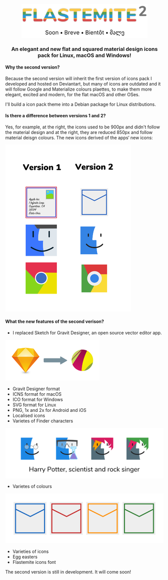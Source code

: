 <p align="center"> 
<img src="Title.png" alt="Title" width="400px">
</p>

<h3 align="center">An elegant and new flat and squared material design icons pack for Linux, macOS and Windows!</h3>

#### Why the second version?
Because the second version will inherit the first version of icons pack I developed and hosted on Deviantart, but many of icons are outdated and it will follow Google and Materialize colours plaettes, to make them more elegant, excited and modern, for the flat macOS and other OSes. 

I'll build a icon pack theme into a Debian package for Linux distributions. 

#### Is there a difference between versions 1 and 2?

Yes, for example, at the right, the icons used to be 900px and didn't follow the material design and at the right, they are reduced 850px and follow material deisgn colours. The new icons derived of the apps‘ new icons:

<img src="Examples of two versions.png" alt="Two versions" width="400px">

#### What the new features of the second verison?
* I replaced Sketch for Gravit Designer, an open source vector editor app.

<img src="Switch.png" alt="Switch" width="300px">

* Gravit Designer format
* ICNS format for macOS
* ICO format for Windows
* SVG format for Linux
* PNG, 1x and 2x for Android and iOS
* Localised icons
* Varietes of Finder characters

<img src="Varietes of Finder characters.png" alt="Finder">

* Varietes of colours

<img src="Varietes of colours.png" alt="Colours">

* Varieties of icons
* Egg easters
* Flastemite icons font

The second version is still in development. It will come soon!
